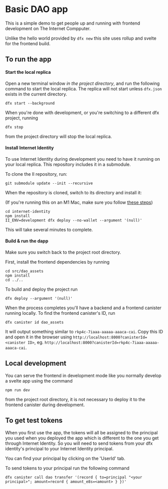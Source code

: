 # Basic DAO app

This is a simple demo to get people up and running with frontend development on The Internet Compputer.

Unlike the hello world provided by `dfx new` this site uses rollup and svelte for the frontend build.

## To run the app

#### Start the local replica

Open a new terminal window _in the project directory_, and run the following command to start the local replica. The replica will not start unless `dfx.json` exists in the current directory.

```
dfx start --background
```

When you're done with development, or you're switching to a different dfx project, running

```
dfx stop
```

from the project directory will stop the local replica.

#### Install Internet Identity

To use Internet Identity during development you need to have it running on your local replica. This repository includes it in a submodule.

To clone the II repository, run:

```
git submodule update --init --recursive
```

When the repository is cloned, switch to its directory and install it:

(If you're running this on an M1 Mac, make sure you follow [these steps]())

```
cd internet-identity
npm install
II_ENV=development dfx deploy --no-wallet --argument '(null)'
```

This will take several minutes to complete.

#### Build & run the dapp

Make sure you switch back to the project root directory.

First, install the frontend dependencies by running

```
cd src/dao_assets
npm install
cd ../..
```

To build and deploy the project run

```
dfx deploy --argument '(null)'
```

When the process completes you'll have a backend and a frontend canister running locally. To find the frontend canister's ID, run

```
dfx canister id dao_assets
```

It will output something similar to `rkp4c-7iaaa-aaaaa-aaaca-cai`. Copy this ID and open it in the browser using `http://localhost:8000?canisterId=<canister ID>`, eg. `http://localhost:8000?canisterId=rkp4c-7iaaa-aaaaa-aaaca-cai`.

## Local development

You can serve the frontend in development mode like you normally develop a svelte app using the command

```
npm run dev
```

from the project root directory, it is not necessary to deploy it to the frontend canister during development.

## To get test tokens

When you first use the app, the tokens will all be assigned to the principal you used when you deployed the app which is different to the one you get through Internet Identity. So you will need to send tokens from your dfx identity's principal to your Internet Identity principal.

You can find your principal by clicking on the 'UserId' tab.

To send tokens to your principal run the following command

```
dfx canister call dao transfer '(record { to=principal "<your principal>"; amount=record { amount_e8s=<amount> } })'
```
